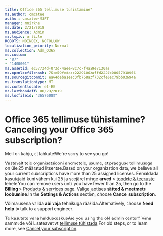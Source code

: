 ```yaml
---
title: Office 365 tellimuse tühistamine?
ms.author: cmcatee
author: cmcatee-MSFT
manager: mnirkhe
ms.date: 2/21/2018
ms.audience: Admin
ms.topic: article
ROBOTS: NOINDEX, NOFOLLOW
localization_priority: Normal
ms.collection: Adm_O365
ms.custom:
- "87"
- "1400001"
ms.assetid: ec57734d-073d-4aee-8c7c-f4aa9e7130ae
ms.openlocfilehash: 75ce59fedadc22291062affd2220b08057910966
ms.sourcegitcommit: ea64deba1eec3fb768a2f732cfe0ec79bb03694a
ms.translationtype: MT
ms.contentlocale: et-EE
ms.lasthandoff: 08/23/2019
ms.locfileid: "36576088"
---
```

# <a name="canceling-your-office-365-subscription"></a><span data-ttu-id="24d70-102">Office 365 tellimuse tühistamine?</span><span class="sxs-lookup"><span data-stu-id="24d70-102">Canceling your Office 365 subscription?</span></span>

<span data-ttu-id="24d70-103">Meil on kahju, et lahkute!</span><span class="sxs-lookup"><span data-stu-id="24d70-103">We're sorry to see you go!</span></span>
  
<span data-ttu-id="24d70-104">Vastavalt teie organisatsiooni andmetele, usume, et praeguse tellimusega on üle 25 määratud litsentse.</span><span class="sxs-lookup"><span data-stu-id="24d70-104">Based on your organization data, we believe all your current subscriptions have more than 25 assigned licenses.</span></span> <span data-ttu-id="24d70-105">Eemaldada kasutajaid kuni vähem kui 25 ja seejärel minge **arved** \> [toodete & teenuste](https://go.microsoft.com/fwlink/p/?linkid=842054) lehele.</span><span class="sxs-lookup"><span data-stu-id="24d70-105">You can remove users until you have fewer than 25, then go to the **Billing** \> [Products & services](https://go.microsoft.com/fwlink/p/?linkid=842054) page.</span></span> <span data-ttu-id="24d70-106">Valige jaotises **sätted & meetmete** **loobumine**.</span><span class="sxs-lookup"><span data-stu-id="24d70-106">In the **Settings & Actions** section, choose **Cancel subscription**.</span></span>
  
<span data-ttu-id="24d70-107">Võimalusena valida **abi vaja** tehnikuga rääkida.</span><span class="sxs-lookup"><span data-stu-id="24d70-107">Alternatively, choose **Need help** to talk to a support engineer.</span></span>
  
<span data-ttu-id="24d70-108">Te kasutate vana halduskeskus</span><span class="sxs-lookup"><span data-stu-id="24d70-108">Are you using the old admin center?</span></span> <span data-ttu-id="24d70-109">Vana sammude või Lisateavet vt [tellimuse tühistada](https://docs.microsoft.com/office365/admin/subscriptions-and-billing/cancel-your-subscription).</span><span class="sxs-lookup"><span data-stu-id="24d70-109">For old steps, or to learn more, see [Cancel your subscription](https://docs.microsoft.com/office365/admin/subscriptions-and-billing/cancel-your-subscription).</span></span>
